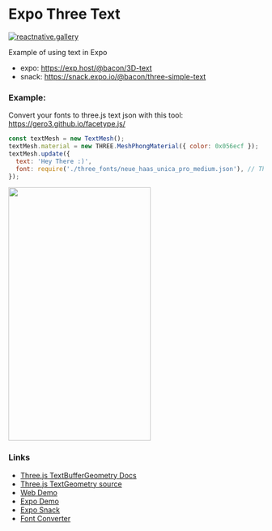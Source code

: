 # Expo Three Text

[![reactnative.gallery](https://img.shields.io/badge/reactnative.gallery-%F0%9F%8E%AC-green.svg)](https://reactnative.gallery)

Example of using text in Expo

* expo: https://exp.host/@bacon/3D-text
* snack: https://snack.expo.io/@bacon/three-simple-text

### Example:

Convert your fonts to three.js text json with this tool: https://gero3.github.io/facetype.js/

```js
const textMesh = new TextMesh();
textMesh.material = new THREE.MeshPhongMaterial({ color: 0x056ecf });
textMesh.update({
  text: 'Hey There :)',
  font: require('./three_fonts/neue_haas_unica_pro_medium.json'), // This accepts json, THREE.Font, or a uri to remote THREE.Font json
});
```

<img src="./demo.gif" width="281" height="500" />

### Links

* [Three.js TextBufferGeometry Docs](https://threejs.org/docs/#api/geometries/TextBufferGeometry)
* [Three.js TextGeometry source](https://github.com/mrdoob/three.js/blob/master/src/geometries/TextGeometry.js)
* [Web Demo](https://threejs.org/examples/webgl_loader_ttf.html)
* [Expo Demo](https://exp.host/@bacon/3D-text)
* [Expo Snack](https://snack.expo.io/@bacon/three-simple-text)
* [Font Converter](https://gero3.github.io/facetype.js/)
